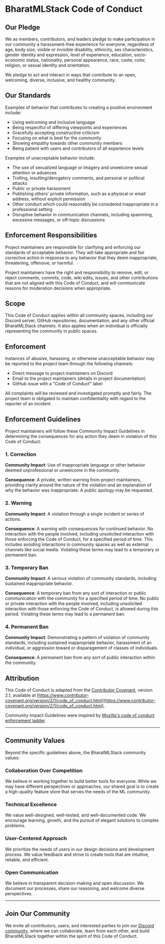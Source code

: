 # BharatMLStack Code of Conduct

## Our Pledge

We as members, contributors, and leaders pledge to make participation in our community a harassment-free experience for everyone, regardless of age, body size, visible or invisible disability, ethnicity, sex characteristics, gender identity and expression, level of experience, education, socio-economic status, nationality, personal appearance, race, caste, color, religion, or sexual identity and orientation.

We pledge to act and interact in ways that contribute to an open, welcoming, diverse, inclusive, and healthy community.

## Our Standards

Examples of behavior that contributes to creating a positive environment include:

* Using welcoming and inclusive language
* Being respectful of differing viewpoints and experiences
* Gracefully accepting constructive criticism
* Focusing on what is best for the community
* Showing empathy towards other community members
* Being patient with users and contributors of all experience levels

Examples of unacceptable behavior include:

* The use of sexualized language or imagery and unwelcome sexual attention or advances
* Trolling, insulting/derogatory comments, and personal or political attacks
* Public or private harassment
* Publishing others' private information, such as a physical or email address, without explicit permission
* Other conduct which could reasonably be considered inappropriate in a professional setting
* Disruptive behavior in communication channels, including spamming, excessive messages, or off-topic discussions

## Enforcement Responsibilities

Project maintainers are responsible for clarifying and enforcing our standards of acceptable behavior. They will take appropriate and fair corrective action in response to any behavior that they deem inappropriate, threatening, offensive, or harmful.

Project maintainers have the right and responsibility to remove, edit, or reject comments, commits, code, wiki edits, issues, and other contributions that are not aligned with this Code of Conduct, and will communicate reasons for moderation decisions when appropriate.

## Scope

This Code of Conduct applies within all community spaces, including our Discord server, GitHub repositories, documentation, and any other official BharatMLStack channels. It also applies when an individual is officially representing the community in public spaces.

## Enforcement

Instances of abusive, harassing, or otherwise unacceptable behavior may be reported to the project team through the following channels:

* Direct message to project maintainers on Discord
* Email to the project maintainers (details in project documentation)
* GitHub issue with a "Code of Conduct" label

All complaints will be reviewed and investigated promptly and fairly. The project team is obligated to maintain confidentiality with regard to the reporter of an incident.

## Enforcement Guidelines

Project maintainers will follow these Community Impact Guidelines in determining the consequences for any action they deem in violation of this Code of Conduct:

### 1. Correction

**Community Impact**: Use of inappropriate language or other behavior deemed unprofessional or unwelcome in the community.

**Consequence**: A private, written warning from project maintainers, providing clarity around the nature of the violation and an explanation of why the behavior was inappropriate. A public apology may be requested.

### 2. Warning

**Community Impact**: A violation through a single incident or series of actions.

**Consequence**: A warning with consequences for continued behavior. No interaction with the people involved, including unsolicited interaction with those enforcing the Code of Conduct, for a specified period of time. This includes avoiding interactions in community spaces as well as external channels like social media. Violating these terms may lead to a temporary or permanent ban.

### 3. Temporary Ban

**Community Impact**: A serious violation of community standards, including sustained inappropriate behavior.

**Consequence**: A temporary ban from any sort of interaction or public communication with the community for a specified period of time. No public or private interaction with the people involved, including unsolicited interaction with those enforcing the Code of Conduct, is allowed during this period. Violating these terms may lead to a permanent ban.

### 4. Permanent Ban

**Community Impact**: Demonstrating a pattern of violation of community standards, including sustained inappropriate behavior, harassment of an individual, or aggression toward or disparagement of classes of individuals.

**Consequence**: A permanent ban from any sort of public interaction within the community.

## Attribution

This Code of Conduct is adapted from the [Contributor Covenant](https://www.contributor-covenant.org), version 2.1, available at [https://www.contributor-covenant.org/version/2/1/code_of_conduct.html](https://www.contributor-covenant.org/version/2/1/code_of_conduct.html).

Community Impact Guidelines were inspired by [Mozilla's code of conduct enforcement ladder](https://github.com/mozilla/diversity).

---

## Community Values

Beyond the specific guidelines above, the BharatMLStack community values:

### Collaboration Over Competition
We believe in working together to build better tools for everyone. While we may have different perspectives or approaches, our shared goal is to create a high-quality feature store that serves the needs of the ML community.

### Technical Excellence
We value well-designed, well-tested, and well-documented code. We encourage learning, growth, and the pursuit of elegant solutions to complex problems.

### User-Centered Approach
We prioritize the needs of users in our design decisions and development process. We value feedback and strive to create tools that are intuitive, reliable, and efficient.

### Open Communication
We believe in transparent decision-making and open discussion. We document our processes, share our reasoning, and welcome diverse perspectives.

---

## Join Our Community

We invite all contributors, users, and interested parties to join our [Discord community](https://discord.gg/XkT7XsV2AU), where we can collaborate, learn from each other, and build BharatMLStack together within the spirit of this Code of Conduct.
